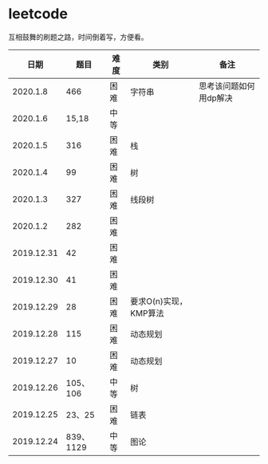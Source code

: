 # leetcode
互相鼓舞的刷题之路，时间倒着写，方便看。

| 日期| 题目|难度|类别|备注|
|--|--|--|--|--|
|2020.1.8|466|困难|字符串|思考该问题如何用dp解决|
|2020.1.6|15,18|中等|
|2020.1.5|316|困难|栈|
|2020.1.4|99|困难|树|
|2020.1.3|327|困难|线段树|
|2020.1.2|282|困难|
|2019.12.31|42|困难|
|2019.12.30|41|困难|
|2019.12.29|28| 困难| 要求O(n)实现，KMP算法|
|2019.12.28|115| 困难| 动态规划|
|2019.12.27|10| 困难| 动态规划|
|2019.12.26| 105、106| 中等| 树|
|2019.12.25| 23、25| 困难| 链表|
|2019.12.24| 839、1129| 中等| 图论|
